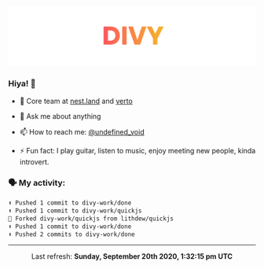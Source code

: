 
![](https://github.com/divy-work/divy-work/raw/master/assets/divy.png)

### Hiya! 👋

- 🔭 Core team at [nest.land](https://github.com/nestdotland/nest.land) and [verto](https://github.com/useverto/verto)

- 💬 Ask me about anything

- 📫 How to reach me: [@undefined_void](https://instagram.com/divy.exe)

- ⚡ Fun fact: I play guitar, listen to music, enjoy meeting new people, kinda introvert.

### 🗣 My activity:

```
⬆️ Pushed 1 commit to divy-work/done
⬆️ Pushed 1 commit to divy-work/quickjs
🍴 Forked divy-work/quickjs from lithdew/quickjs
⬆️ Pushed 1 commit to divy-work/done
⬆️ Pushed 2 commits to divy-work/done
```

------------
<p align="center">Last refresh: <b>Sunday, September 20th 2020, 1:32:15 pm UTC</b></p>

